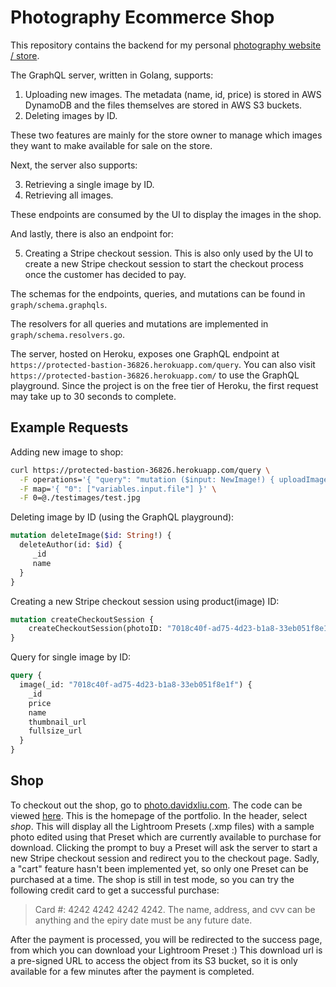 # Photography Ecommerce Shop

This repository contains the backend for my personal [photography website / store](https://photo.davidxliu.com/).

The GraphQL server, written in Golang, supports:
1. Uploading new images. The metadata (name, id, price) is stored in AWS DynamoDB and the files themselves are stored in AWS S3 buckets.
2. Deleting images by ID.

These two features are mainly for the store owner to manage which images they want to make available for sale on the store.

Next, the server also supports:

3. Retrieving a single image by ID.
4. Retrieving all images.

These endpoints are consumed by the UI to display the images in the shop.

And lastly, there is also an endpoint for:

5. Creating a Stripe checkout session. This is also only used by the UI to create a new Stripe checkout session to start the checkout process once the customer has decided to pay.

The schemas for the endpoints, queries, and mutations can be found in `graph/schema.graphqls`.

The resolvers for all queries and mutations are implemented in `graph/schema.resolvers.go`.

The server, hosted on Heroku, exposes one GraphQL endpoint at `https://protected-bastion-36826.herokuapp.com/query`. 
You can also visit `https://protected-bastion-36826.herokuapp.com/` to use the GraphQL playground. Since the project is on the free tier of Heroku, the first request may take up to 30 seconds to complete.

## Example Requests 
Adding new image to shop:
```bash
curl https://protected-bastion-36826.herokuapp.com/query \
  -F operations='{ "query": "mutation ($input: NewImage!) { uploadImage(input: $input) { _id, name, price }}", "variables": { "input": {"name": "test.jpg", "price": 1, "file": null } } }' \
  -F map='{ "0": ["variables.input.file"] }' \
  -F 0=@./testimages/test.jpg
```

Deleting image by ID (using the GraphQL playground):
```graphql
mutation deleteImage($id: String!) {
  deleteAuthor(id: $id) {
     _id
     name
  }
}
```

Creating a new Stripe checkout session using product(image) ID:
```graphql
mutation createCheckoutSession {
    createCheckoutSession(photoID: "7018c40f-ad75-4d23-b1a8-33eb051f8e1f")
}
```

Query for single image by ID:
```graphql
query {
  image(_id: "7018c40f-ad75-4d23-b1a8-33eb051f8e1f") {
    _id
    price	
    name
    thumbnail_url
    fullsize_url
  }
}
```

## Shop
To checkout out the shop, go to [photo.davidxliu.com](https://www.photo.davidxliu.com). The code can be viewed [here](https://github.com/xngln/photo-store-client). This is the homepage of the portfolio. In the header, select *shop*.
This will display all the Lightroom Presets (.xmp files) with a sample photo edited using that Preset which are currently available to purchase for download. 
Clicking the prompt to buy a Preset will ask the server to start a new Stripe checkout session and redirect you to the checkout page. 
Sadly, a "cart" feature hasn't been implemented yet, so only one Preset can be purchased at a time. The shop is still in test mode, so you can try 
the following credit card to get a successful purchase:

> Card #: 4242 4242 4242 4242. 
The name, address, and cvv can be anything and the epiry date must be any future date. 

After the payment is processed, you will be redirected to the success page, from which you can download your Lightroom Preset :) 
This download url is a pre-signed URL to access the object from its S3 bucket, so it is only available for a few minutes after the payment is completed. 
